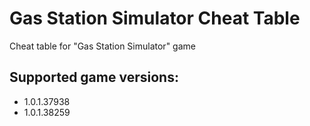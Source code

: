 # Gas Station Simulator Cheat Table
 Cheat table for "Gas Station Simulator" game

## Supported game versions:
* 1.0.1.37938
* 1.0.1.38259
